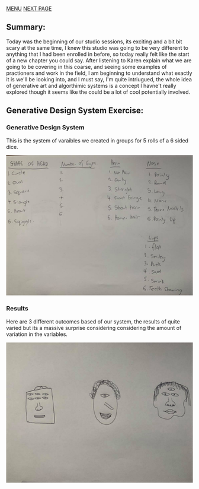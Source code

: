 [MENU](https://github.com/connor-mcnamara/Slave-to-the-algorithm/blob/master/README.md "MENU") [NEXT PAGE](https://github.com/connor-mcnamara/Slave-to-the-algorithm/tree/master/week%201 "NEXT PAGE"
)
## Summary:
Today was the beginning of our studio sessions, its exciting and a bit bit scary at the same time, I knew this studio was going to be very different to anything that I had been enrolled in before, so today really felt like the start of a new chapter you could say. After listening to Karen explain what we are going to be covering in this coarse, and seeing some examples of practioners and work in the field, I am beginning to understand what exactly it is we'll be looking into, and I must say, I'm quite intriugued, the whole idea of generative art and algorthimic systems is a concept I havne't really explored though it seems like the could be a lot of cool potentially involved. 

## Generative Design System Exercise:

### Generative Design System

This is the system of varaibles we created in groups for 5 rolls of a 6 sided dice.

![](exercise1.jpg)

### Results 
Here are 3 different outcomes based of our system, the results of quite varied but its a massive surprise considering considering the amount of variation in the variables.

![](exercise2.jpg)
